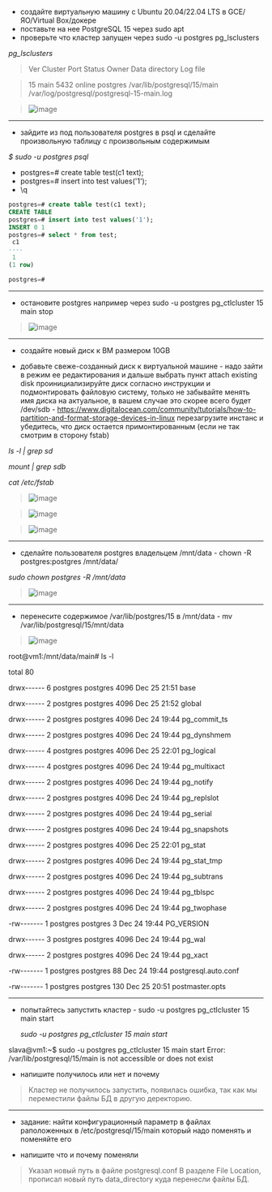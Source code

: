 * создайте виртуальную машину c Ubuntu 20.04/22.04 LTS в GCE/ЯО/Virtual Box/докере
* поставьте на нее PostgreSQL 15 через sudo apt
* проверьте что кластер запущен через sudo -u postgres pg_lsclusters
  
*pg_lsclusters*

>Ver Cluster Port Status Owner    Data directory              Log file

>15  main    5432 online postgres /var/lib/postgresql/15/main /var/log/postgresql/postgresql-15-main.log

>![image](https://github.com/VyacheslavIT/postgre/assets/136000255/7e28e658-2458-4e38-9b5e-72c03865d6bd)
-----------------------------
* зайдите из под пользователя postgres в psql и сделайте произвольную таблицу с произвольным содержимым
  
*$  sudo -u postgres psql*
  
* postgres=# create table test(c1 text);
* postgres=# insert into test values('1');
* \q
```sql
postgres=# create table test(c1 text);
CREATE TABLE
postgres=# insert into test values('1');
INSERT 0 1
postgres=# select * from test;
 c1 
----
 1
(1 row)

postgres=#
```
-------------------------
* остановите postgres например через sudo -u postgres pg_ctlcluster 15 main stop

>![image](https://github.com/VyacheslavIT/postgre/assets/136000255/7f972d4c-8ef0-4156-8fb4-7cf2280347eb)
  
--------------------------

* создайте новый диск к ВМ размером 10GB

* добавьте свеже-созданный диск к виртуальной машине - надо зайти в режим ее редактирования и дальше выбрать пункт attach existing disk
проинициализируйте диск согласно инструкции и подмонтировать файловую систему, только не забывайте менять имя диска на актуальное, в вашем случае это скорее всего будет /dev/sdb - https://www.digitalocean.com/community/tutorials/how-to-partition-and-format-storage-devices-in-linux
перезагрузите инстанс и убедитесь, что диск остается примонтированным (если не так смотрим в сторону fstab)

*ls -l | grep sd*

*mount | grep sdb*

*cat /etc/fstab*

>![image](https://github.com/VyacheslavIT/postgre/assets/136000255/a68a8677-b8ee-418b-9c1f-f601c0e0fb02)

>![image](https://github.com/VyacheslavIT/postgre/assets/136000255/1338dcd4-b1c4-4444-a2c6-75d10af3f450)

>![image](https://github.com/VyacheslavIT/postgre/assets/136000255/6bba6047-46aa-46c6-8621-b951296e2481)
-------------------------------
* сделайте пользователя postgres владельцем /mnt/data - chown -R postgres:postgres /mnt/data/

*sudo chown postgres -R /mnt/data*

>![image](https://github.com/VyacheslavIT/postgre/assets/136000255/4c362ada-b85f-4622-8cfd-53c5a04a9dcd)
------------------------------
* перенесите содержимое /var/lib/postgres/15 в /mnt/data - mv /var/lib/postgresql/15/mnt/data
>![image](https://github.com/VyacheslavIT/postgre/assets/136000255/eba31f3a-ebf3-4ba4-9dee-f27ff1ce0577)

root@vm1:/mnt/data/main# ls -l

total 80

drwx------ 6 postgres postgres 4096 Dec 25 21:51 base

drwx------ 2 postgres postgres 4096 Dec 25 21:52 global

drwx------ 2 postgres postgres 4096 Dec 24 19:44 pg_commit_ts

drwx------ 2 postgres postgres 4096 Dec 24 19:44 pg_dynshmem

drwx------ 4 postgres postgres 4096 Dec 25 22:01 pg_logical

drwx------ 4 postgres postgres 4096 Dec 24 19:44 pg_multixact

drwx------ 2 postgres postgres 4096 Dec 24 19:44 pg_notify

drwx------ 2 postgres postgres 4096 Dec 24 19:44 pg_replslot

drwx------ 2 postgres postgres 4096 Dec 24 19:44 pg_serial

drwx------ 2 postgres postgres 4096 Dec 24 19:44 pg_snapshots

drwx------ 2 postgres postgres 4096 Dec 25 22:01 pg_stat

drwx------ 2 postgres postgres 4096 Dec 24 19:44 pg_stat_tmp

drwx------ 2 postgres postgres 4096 Dec 24 19:44 pg_subtrans

drwx------ 2 postgres postgres 4096 Dec 24 19:44 pg_tblspc

drwx------ 2 postgres postgres 4096 Dec 24 19:44 pg_twophase

-rw------- 1 postgres postgres    3 Dec 24 19:44 PG_VERSION

drwx------ 3 postgres postgres 4096 Dec 24 19:44 pg_wal

drwx------ 2 postgres postgres 4096 Dec 24 19:44 pg_xact

-rw------- 1 postgres postgres   88 Dec 24 19:44 postgresql.auto.conf

-rw------- 1 postgres postgres  130 Dec 25 20:51 postmaster.opts

--------------------------------
* попытайтесь запустить кластер - sudo -u postgres pg_ctlcluster 15 main start

  *sudo -u postgres pg_ctlcluster 15 main start*

slava@vm1:~$ sudo -u postgres pg_ctlcluster 15 main start
Error: /var/lib/postgresql/15/main is not accessible or does not exist

* напишите получилось или нет и почему

>Кластер не получилось запустить, появилась ошибка, так как мы переместили файлы БД в другую деректорию.

------------------------------------------

* задание: найти конфигурационный параметр в файлах раположенных в /etc/postgresql/15/main который надо поменять и поменяйте его

* напишите что и почему поменяли

> Указал новый путь в файле postgresql.conf
> В разделе File Location, прописал новый путь data_directory куда перенесли файлы БД.  

  



